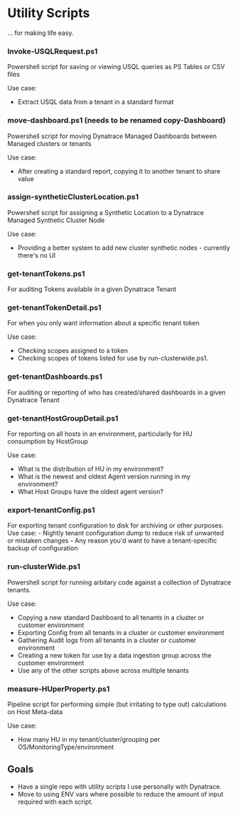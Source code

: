 # Utility Scripts

... for making life easy.

### Invoke-USQLRequest.ps1
Powershell script for saving or viewing USQL queries as PS Tables or CSV files

Use case: 
- Extract USQL data from a tenant in a standard format
    
### move-dashboard.ps1 (needs to be renamed copy-Dashboard)
Powershell script for moving Dynatrace Managed Dashboards between Managed clusters or tenants

Use case: 
- After creating a standard report, copying it to another tenant to share value

### assign-syntheticClusterLocation.ps1
Powershell script for assigning a Synthetic Location to a Dynatrace Managed Synthetic Cluster Node

Use case: 
- Providing a better system to add new cluster synthetic nodes - currently there's no UI

### get-tenantTokens.ps1
For auditing Tokens available in a given Dynatrace Tenant

### get-tenantTokenDetail.ps1
For when you only want information about a specific tenant token

Use case: 
- Checking scopes assigned to a token
- Checking scopes of tokens listed for use by run-clusterwide.ps1.

### get-tenantDashboards.ps1
For auditing or reporting of who has created/shared dashboards in a given Dynatrace Tenant

### get-tenantHostGroupDetail.ps1
For reporting on all hosts in an environment, particularly for HU consumption by HostGroup

Use case: 
- What is the distribution of HU in my environment?
- What is the newest and oldest Agent version running in my environment?
- What Host Groups have the oldest agent version?

### export-tenantConfig.ps1
For exporting tenant configuration to disk for archiving or other purposes.
    Use case: 
        - Nightly tenant configuration dump to reduce risk of unwanted or mistaken changes
        - Any reason you'd want to have a tenant-specific backup of configuration

### run-clusterWide.ps1
Powershell script for running arbitary code against a collection of Dynatrace tenants.

Use case: 
- Copying a new standard Dashboard to all tenants in a cluster or customer environment
- Exporting Config from all tenants in a cluster or customer environment
- Gathering Audit logs from all tenants in a cluster or customer environment
- Creating a new token for use by a data ingestion group across the customer environment
- Use any of the other scripts above across multiple tenants

### measure-HUperProperty.ps1
Pipeline script for performing simple (but irritating to type out) calculations on Host Meta-data

Use case: 
- How many HU in my tenant/cluster/grouping per OS/MonitoringType/environment

## Goals

* Have a single repo with utility scripts I use personally with Dynatrace.
* Move to using ENV vars where possible to reduce the amount of input required with each script.
